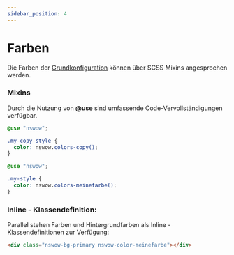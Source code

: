 ```yaml
---
sidebar_position: 4
---
```


# Farben

Die Farben der [Grundkonfiguration](./beaver-config) können über SCSS Mixins angesprochen werden.

### Mixins

Durch die Nutzung von **@use** sind umfassende Code-Vervollständigungen verfügbar.

```scss title="style.scss"
@use "nswow";

.my-copy-style {
  color: nswow.colors-copy();
}
```

```scss title="style.scss"
@use "nswow";

.my-style {
  color: nswow.colors-meinefarbe();
}
```

### Inline - Klassendefinition:

Parallel stehen Farben und Hintergrundfarben als Inline - Klassendefinitionen zur Verfügung:

```html title="komponente.html"
<div class="nswow-bg-primary nswow-color-meinefarbe"></div>
```